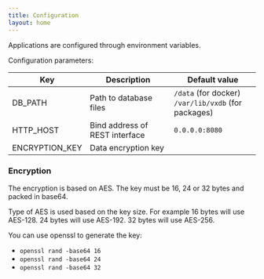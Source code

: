 ```yaml
---
title: Configuration
layout: home
---
```


Applications are configured through environment variables.

Configuration parameters:

| Key | Description | Default value |
| -- | -- | -- |
| DB_PATH | Path to database files | `/data` (for docker)<br>`/var/lib/vxdb` (for packages) |
| HTTP_HOST | Bind address of REST interface | `0.0.0.0:8080` |
| ENCRYPTION_KEY | Data encryption key | |

### Encryption

The encryption is based on AES.
The key must be 16, 24 or 32 bytes and packed in base64.

Type of AES is used based on the key size. For example 16 bytes will use AES-128. 24 bytes will use AES-192. 32 bytes will use AES-256.

You can use openssl to generate the key:

* `openssl rand -base64 16`
* `openssl rand -base64 24`
* `openssl rand -base64 32`
